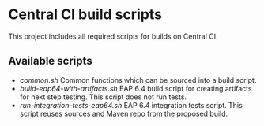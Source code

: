 # Central CI build scripts

This project includes all required scripts for builds on Central CI.

## Available scripts
* *common.sh* Common functions which can be sourced into a build script.
* *build-eap64-with-artifacts.sh* EAP 6.4 build script for creating artifacts for next step testing. This script does not run tests.
* *run-integration-tests-eap64.sh* EAP 6.4 integration tests script. This script reuses sources and Maven repo from the proposed build.
